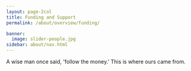 ```yaml
---
layout: page-2col
title: Funding and Support
permalink: /about/overview/funding/

banner:
  image: slider-people.jpg
sidebar: about/nav.html
---
```

A wise man once said, 'follow the money.' This is where ours came from.
